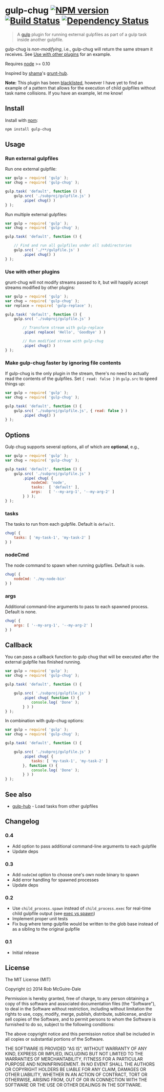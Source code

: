 # gulp-chug [![NPM version][npm-badge-img]][npm-url] [![Build Status](https://travis-ci.org/robatron/gulp-chug.png?branch=master)](https://travis-ci.org/robatron/gulp-chug) [![Dependency Status](https://david-dm.org/robatron/gulp-chug.png)](https://david-dm.org/robatron/gulp-chug)

> A [gulp][gulp-url] plugin for running external gulpfiles as part of a gulp task inside another gulpfile.

gulp-chug is *non-modifying*, i.e., gulp-chug will return the same stream it
receives. See [Use with other plugins](#use-with-other-plugins) for an example.

Requires [node](//nodejs.org) >= 0.10

Inspired by [shama](https://github.com/shama)'s [grunt-hub](https://github.com/shama/grunt-hub).

**Note:** This plugin has been [blacklisted](https://github.com/gulpjs/plugins/issues/93), however I have yet to find an example of a pattern that allows for the execution of child gulpfiles without task name collisions. If you have an example, let me know!

## Install

Install with [npm](https://npmjs.org/package/gulp-chug):

```sh
npm install gulp-chug
```


## Usage

### Run external gulpfiles

Run one external gulpfile:

```js
var gulp = require( 'gulp' );
var chug = require( 'gulp-chug' );

gulp.task( 'default', function () {
    gulp.src( './subproj/gulpfile.js' )
        .pipe( chug() )
} );
```

Run multiple external gulpfiles:

```js
var gulp = require( 'gulp' );
var chug = require( 'gulp-chug' );

gulp.task( 'default', function () {

    // Find and run all gulpfiles under all subdirectories
    gulp.src( './**/gulpfile.js' )
        .pipe( chug() )
} );
```

### Use with other plugins

grunt-chug will not modify streams passed to it, but will happily accept
streams modified by other plugins:

```js
var gulp = require( 'gulp' );
var chug = require( 'gulp-chug' );
var replace = require( 'gulp-replace' );

gulp.task( 'default', function () {
    gulp.src( './subproj/gulpfile.js' )

        // Transform stream with gulp-replace
        .pipe( replace( 'Hello', 'Goodbye' ) )

        // Run modified stream with gulp-chug
        .pipe( chug() )
} );
```

### Make gulp-chug faster by ignoring file contents

If gulp-chug is the only plugin in the stream, there's no need to actually read
the contents of the gulpfiles. Set `{ read: false }` in `gulp.src` to speed
things up:

```js
var gulp = require( 'gulp' );
var chug = require( 'gulp-chug' );

gulp.task( 'default', function () {
    gulp.src( './subproj/gulpfile.js', { read: false } )
        .pipe( chug() )
} );
```
## Options

Gulp chug supports several options, all of which are **optional**, e.g.,

```js
var gulp = require( 'gulp' );
var chug = require( 'gulp-chug' );

gulp.task( 'default', function () {
    gulp.src( './subproj/gulpfile.js' )
        .pipe( chug( {
            nodeCmd: 'node',
            tasks:  [ 'default' ],
            args:   [ '--my-arg-1', '--my-arg-2' ]
        } ) );
} );
```

### tasks

The tasks to run from each gulpfile. Default is `default`.

```js
chug( {
    tasks: [ 'my-task-1', 'my-task-2' ]
} )
```

### nodeCmd

The node command to spawn when running gulpfiles. Default is `node`.

```js
chug( {
    nodeCmd: './my-node-bin'
} )
```

### args

Additional command-line arguments to pass to each spawned process. Default is
none.

```js
chug( {
    args: [ '--my-arg-1', '--my-arg-2' ]
} )
```

## Callback

You can pass a callback function to gulp chug that will be executed after the
external gulpfile has finished running.

```js
var gulp = require( 'gulp' );
var chug = require( 'gulp-chug' );

gulp.task( 'default', function () {

    gulp.src( './subproj/gulpfile.js' )
        .pipe( chug( function () {
            console.log( 'Done' );
        } ) )
} );
```

In combination with gulp-chug options:

```js
var gulp = require( 'gulp' );
var chug = require( 'gulp-chug' );

gulp.task( 'default', function () {

    gulp.src( './subproj/gulpfile.js' )
        .pipe( chug( {
            tasks: [ 'my-task-1', 'my-task-2' ]
        }, function () {
            console.log( 'Done' );
        } ) )
} );
```

## See also

- [gulp-hub](https://github.com/frankwallis/gulp-hub) - Load tasks from other gulpfiles

## Changelog

### 0.4

- Add option to pass additional command-line arguments to each gulpfile
- Update deps

### 0.3

- Add `nodeCmd` option to choose one's own node binary to spawn
- Add error handling for spawned processes
- Update deps

### 0.2

- Use `child_process.spawn` instead of `child_process.exec` for real-time child gulpfile output (see [exec vs spawn](http://www.hacksparrow.com/difference-between-spawn-and-exec-of-node-js-child_process.html))
- Implement proper unit tests
- Fix bug where temp gulpfile would be written to the glob base instead of as a sibling to the original gulpfile

### 0.1

- Initial release

## License

The MIT License (MIT)

Copyright (c) 2014 Rob McGuire-Dale

Permission is hereby granted, free of charge, to any person obtaining a copy
of this software and associated documentation files (the "Software"), to deal
in the Software without restriction, including without limitation the rights
to use, copy, modify, merge, publish, distribute, sublicense, and/or sell
copies of the Software, and to permit persons to whom the Software is
furnished to do so, subject to the following conditions:

The above copyright notice and this permission notice shall be included in
all copies or substantial portions of the Software.

THE SOFTWARE IS PROVIDED "AS IS", WITHOUT WARRANTY OF ANY KIND, EXPRESS OR
IMPLIED, INCLUDING BUT NOT LIMITED TO THE WARRANTIES OF MERCHANTABILITY,
FITNESS FOR A PARTICULAR PURPOSE AND NONINFRINGEMENT. IN NO EVENT SHALL THE
AUTHORS OR COPYRIGHT HOLDERS BE LIABLE FOR ANY CLAIM, DAMAGES OR OTHER
LIABILITY, WHETHER IN AN ACTION OF CONTRACT, TORT OR OTHERWISE, ARISING FROM,
OUT OF OR IN CONNECTION WITH THE SOFTWARE OR THE USE OR OTHER DEALINGS IN
THE SOFTWARE.

[npm-badge-img]: https://badge.fury.io/js/gulp-chug.png
[npm-url]: https://npmjs.org/package/gulp-chug
[gulp-url]: https://github.com/wearefractal/gulp
